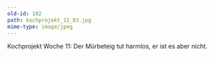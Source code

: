 ```yaml
---
old-id: 102
path: kochprojekt_11_03.jpg
mime-type: image/jpeg
---
```

Kochprojekt Woche 11:
Der Mürbeteig tut harmlos, er ist es aber nicht.
